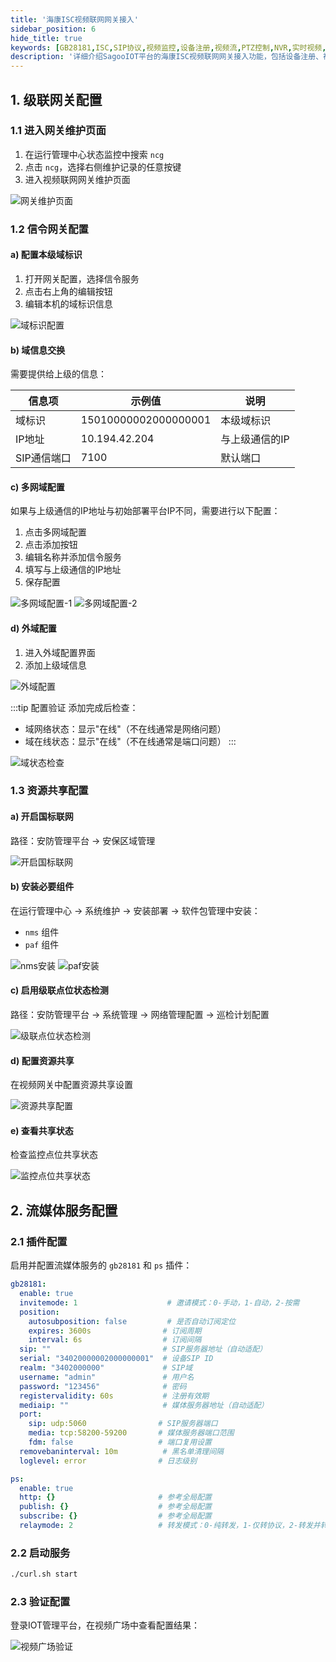 ```yaml
---
title: '海康ISC视频联网网关接入'
sidebar_position: 6
hide_title: true
keywords: [GB28181,ISC,SIP协议,视频监控,设备注册,视频流,PTZ控制,NVR,实时视频,录像回放,流媒体服务]
description: '详细介绍SagooIOT平台的海康ISC视频联网网关接入功能，包括设备注册、视频流接入和云台控制等内容。'
---
```


## 1. 级联网关配置

### 1.1 进入网关维护页面

1. 在运行管理中心状态监控中搜索 `ncg`
2. 点击 `ncg`，选择右侧维护记录的任意按键
3. 进入视频联网网关维护页面

![网关维护页面](../imgs/media/17328123591120.jpg)

### 1.2 信令网关配置

#### a) 配置本级域标识
1. 打开网关配置，选择信令服务
2. 点击右上角的编辑按钮
3. 编辑本机的域标识信息

![域标识配置](../imgs/media/17328124746623.jpg)

#### b) 域信息交换

需要提供给上级的信息：

| 信息项 | 示例值 | 说明 |
|--------|--------|------|
| 域标识 | 15010000002000000001 | 本级域标识 |
| IP地址 | 10.194.42.204 | 与上级通信的IP |
| SIP通信端口 | 7100 | 默认端口 |

#### c) 多网域配置
如果与上级通信的IP地址与初始部署平台IP不同，需要进行以下配置：

1. 点击多网域配置
2. 点击添加按钮
3. 编辑名称并添加信令服务
4. 填写与上级通信的IP地址
5. 保存配置

![多网域配置-1](../imgs/media/17328126506887.jpg)
![多网域配置-2](../imgs/media/17328126602253.jpg)

#### d) 外域配置

1. 进入外域配置界面
2. 添加上级域信息

![外域配置](../imgs/media/17328131834017.jpg)

:::tip 配置验证
添加完成后检查：
- 域网络状态：显示"在线"（不在线通常是网络问题）
- 域在线状态：显示"在线"（不在线通常是端口问题）
:::

![域状态检查](../imgs/media/17328132811668.jpg)

### 1.3 资源共享配置

#### a) 开启国标联网
路径：安防管理平台 -> 安保区域管理

![开启国标联网](../imgs/media/17328140961900.jpg)

#### b) 安装必要组件
在运行管理中心 -> 系统维护 -> 安装部署 -> 软件包管理中安装：
- `nms` 组件
- `paf` 组件

![nms安装](../imgs/media/17328142572737.jpg)
![paf安装](../imgs/media/17328142735330.jpg)

#### c) 启用级联点位状态检测
路径：安防管理平台 -> 系统管理 -> 网络管理配置 -> 巡检计划配置

![级联点位状态检测](../imgs/media/17328144107157.jpg)

#### d) 配置资源共享
在视频网关中配置资源共享设置

![资源共享配置](../imgs/media/17328147987360.jpg)

#### e) 查看共享状态
检查监控点位共享状态

![监控点位共享状态](../imgs/media/17328148581694.jpg)

## 2. 流媒体服务配置

### 2.1 插件配置

启用并配置流媒体服务的 `gb28181` 和 `ps` 插件：

```yaml
gb28181:
  enable: true
  invitemode: 1                    # 邀请模式：0-手动，1-自动，2-按需
  position:
    autosubposition: false         # 是否自动订阅定位
    expires: 3600s                # 订阅周期
    interval: 6s                  # 订阅间隔
  sip: ""                         # SIP服务器地址（自动适配）
  serial: "34020000002000000001"  # 设备SIP ID
  realm: "3402000000"             # SIP域
  username: "admin"               # 用户名
  password: "123456"              # 密码
  registervalidity: 60s           # 注册有效期
  mediaip: ""                     # 媒体服务器地址（自动适配）
  port:
    sip: udp:5060                # SIP服务器端口
    media: tcp:58200-59200       # 媒体服务器端口范围
    fdm: false                   # 端口复用设置
  removebaninterval: 10m          # 黑名单清理间隔
  loglevel: error                # 日志级别

ps:
  enable: true
  http: {}                       # 参考全局配置
  publish: {}                    # 参考全局配置
  subscribe: {}                  # 参考全局配置
  relaymode: 2                   # 转发模式：0-纯转发，1-仅转协议，2-转发并转协议
```

### 2.2 启动服务

```bash
./curl.sh start
```

### 2.3 验证配置

登录IOT管理平台，在视频广场中查看配置结果：

![视频广场验证](../imgs/media/17328152591448.jpg)